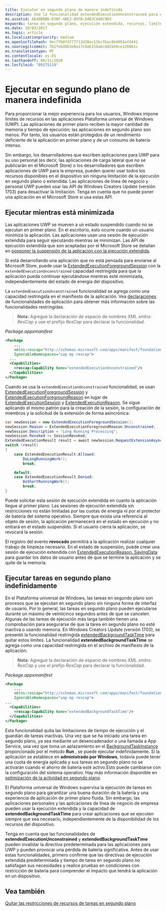 ```yaml
---
title: Ejecutar en segundo plano de manera indefinida
description: Use la funcionalidad extendedExecutionUnconstrained para ejecutar una tarea en segundo plano o una sesión de ejecución extendida en segundo plano indefinidamente.
ms.assetid: 6E48B8B6-D3BF-4AE2-85FB-D463C448C9D3
keywords: tarea en segundo plano, ejecución extendida, recursos, límites, tarea en segundo plano
ms.date: 10/03/2017
ms.topic: article
ms.localizationpriority: medium
ms.openlocfilehash: 9ec77b0f4777f12d20ec13bcfbac864993afd441
ms.sourcegitcommit: 7b2febddb3e8a17c9ab158abcdd2a59ce126661c
ms.translationtype: MT
ms.contentlocale: es-ES
ms.lasthandoff: 08/31/2020
ms.locfileid: "89175119"
---
```

# <a name="run-in-the-background-indefinitely"></a>Ejecutar en segundo plano de manera indefinida

Para proporcionar la mejor experiencia para los usuarios, Windows impone límites de recursos en las aplicaciones Plataforma universal de Windows (UWP). Las aplicaciones de primer plano reciben la mayor cantidad de memoria y tiempo de ejecución; las aplicaciones en segundo plano son menos. Por tanto, los usuarios están protegidos de un rendimiento deficiente de la aplicación en primer plano y de un consumo de batería intenso.

Sin embargo, los desarrolladores que escriben aplicaciones para UWP para su uso personal (es decir, las aplicaciones de carga lateral que no se publicarán en el Microsoft Store) o los desarrolladores que escriben aplicaciones de UWP para la empresa, pueden querer usar todos los recursos disponibles en el dispositivo sin ninguna limitación de la ejecución en segundo plano o extendida. Las aplicaciones de línea de negocio y personal UWP pueden usar las API de Windows Creators Update (versión 1703) para desactivar la limitación. Tenga en cuenta que no puede poner una aplicación en el Microsoft Store si usa estas API.

## <a name="run-while-minimized"></a>Ejecutar mientras está minimizada

Las aplicaciones UWP se mueven a un estado suspendido cuando no se ejecutan en primer plano. En el escritorio, esto ocurre cuando un usuario minimiza la aplicación. Las aplicaciones usan una sesión de ejecución extendida para seguir ejecutando mientras se minimizan. Las API de ejecución extendida que son aceptadas por el Microsoft Store se detallan en [posponer la suspensión de la aplicación con la ejecución extendida](./run-minimized-with-extended-execution.md).

Si está desarrollando una aplicación que no está pensada para enviarse al Microsoft Store, puede usar la [ExtendedExecutionForegroundSession](/uwp/api/windows.applicationmodel.extendedexecution.foreground.extendedexecutionforegroundsession) con la `extendedExecutionUnconstrained` capacidad restringida para que la aplicación pueda continuar ejecutándose mientras esté minimizada, independientemente del estado de energía del dispositivo.  

La `extendedExecutionUnconstrained` funcionalidad se agrega como una capacidad restringida en el manifiesto de la aplicación. Vea [declaraciones](../packaging/app-capability-declarations.md) de funcionalidades de aplicación para obtener más información sobre las funcionalidades restringidas.

> **Nota:** Agregue la declaración de espacio de nombres XML *xmlns: ResCap* y use el prefijo *ResCap* para declarar la funcionalidad.

_Package.appxmanifest_
```xml
<Package
    ...
    xmlns:rescap="http://schemas.microsoft.com/appx/manifest/foundation/windows10/restrictedcapabilities"
    IgnorableNamespaces="uap mp rescap">
  ...
  <Capabilities>
    <rescap:Capability Name="extendedExecutionUnconstrained"/>
  </Capabilities>
</Package>
```

Cuando se usa la `extendedExecutionUnconstrained` funcionalidad, se usan [ExtendedExecutionForegroundSession](/uwp/api/windows.applicationmodel.extendedexecution.foreground.extendedexecutionforegroundsession) y [ExtendedExecutionForegroundReason](/uwp/api/windows.applicationmodel.extendedexecution.foreground.extendedexecutionforegroundreason) en lugar de [ExtendedExecutionSession](/uwp/api/windows.applicationmodel.extendedexecution.extendedexecutionsession) y [ExtendedExecutionReason](/uwp/api/windows.applicationmodel.extendedexecution.extendedexecutionreason). Se sigue aplicando el mismo patrón para la creación de la sesión, la configuración de miembros y la solicitud de la extensión de forma asincrónica: 

```cs
var newSession = new ExtendedExecutionForegroundSession();
newSession.Reason = ExtendedExecutionForegroundReason.Unconstrained;
newSession.Description = "Long Running Processing";
newSession.Revoked += SessionRevoked;
ExtendedExecutionResult result = await newSession.RequestExtensionAsync();
switch (result)
{
    case ExtendedExecutionResult.Allowed:
        DoLongRunningWork();
        break;

    default:
    case ExtendedExecutionResult.Denied:
        DoShortRunningWork();
        break;
}
```

Puede solicitar esta sesión de ejecución extendida en cuanto la aplicación llegue al primer plano. Las sesiones de ejecución extendida sin restricciones no están limitadas por las cuotas de energía ni por el protector de batería del sistema operativo. Siempre que exista una referencia al objeto de sesión, la aplicación permanecerá en el estado en ejecución y no entrará en el estado suspendido. Si el usuario cierra la aplicación, se revocará la sesión.

El registro del evento **revocado** permitirá a la aplicación realizar cualquier trabajo de limpieza necesario. En el estado de suspensión, puede crear una sesión de ejecución extendida con   [ExtendedExecutionReason. SavingData](/uwp/api/windows.applicationmodel.extendedexecution.extendedexecutionreason) para guardar los datos de usuario antes de que se termine la aplicación y se quite de la memoria.

## <a name="run-background-tasks-indefinitely"></a>Ejecutar tareas en segundo plano indefinidamente

En el Plataforma universal de Windows, las tareas en segundo plano son procesos que se ejecutan en segundo plano sin ninguna forma de interfaz de usuario. Por lo general, las tareas en segundo plano pueden ejecutarse durante un máximo de veinticinco segundos antes de que se cancelen. Algunas de las tareas de ejecución más larga también tienen una comprobación para asegurarse de que la tarea en segundo plano no esté inactiva o usando memoria. En Windows Creators Update (versión 1703), se presentó la funcionalidad restringida [extendedBackgroundTaskTime](../packaging/app-capability-declarations.md) para quitar estos límites. La funcionalidad **extendedBackgroundTaskTime** se agrega como una capacidad restringida en el archivo de manifiesto de la aplicación:

> **Nota:** Agregue la declaración de espacio de nombres XML *xmlns: ResCap* y use el prefijo *ResCap* para declarar la funcionalidad.

_Package.appxmanifest_
```xml
<Package
    ... 
    xmlns:rescap="http://schemas.microsoft.com/appx/manifest/foundation/windows10/restrictedcapabilities"
    IgnorableNamespaces="uap mp rescap">
...
  <Capabilities>
    <rescap:Capability Name="extendedBackgroundTaskTime"/>
  </Capabilities>
</Package>
```

Esta funcionalidad quita las limitaciones de tiempo de ejecución y el guardián de tareas inactivas. Una vez que se ha iniciado una tarea en segundo plano, ya sea mediante un desencadenador o una llamada a App Service, una vez que toma un aplazamiento en el [BackgroundTaskInstance](/uwp/api/Windows.ApplicationModel.Background.IBackgroundTaskInstance) proporcionado por el método **Run** , se puede ejecutar indefinidamente. Si la aplicación se establece en **administrado por Windows**, todavía puede tener una cuota de energía aplicada y sus tareas en segundo plano no se activarán cuando el ahorro de batería esté activo.Esto puede cambiarse con la configuración del sistema operativo. Hay más información disponible en [optimización de la actividad en segundo plano](../debug-test-perf/optimize-background-activity.md).

El Plataforma universal de Windows supervisa la ejecución de tareas en segundo plano para garantizar una buena duración de la batería y una experiencia de aplicación de primer plano fluida. Sin embargo, las aplicaciones personales y las aplicaciones de línea de negocio de empresa pueden usar la ejecución extendida y la capacidad de **extendedBackgroundTaskTime** para crear aplicaciones que se ejecuten siempre que sea necesario, independientemente de la disponibilidad de los recursos del dispositivo.

Tenga en cuenta que las funcionalidades de **extendedExecutionUnconstrained** y **extendedBackgroundTaskTime** pueden invalidar la directiva predeterminada para las aplicaciones para UWP y pueden provocar una pérdida de batería significativa. Antes de usar estas funcionalidades, primero confirme que las directivas de ejecución extendida predeterminada y tiempo de tarea en segundo plano no satisfagan sus necesidades y realice pruebas en condiciones con restricción de batería para comprender el impacto que tendrá la aplicación en un dispositivo.

## <a name="see-also"></a>Vea también

[Quitar las restricciones de recursos de tareas en segundo plano](/windows/application-management/enterprise-background-activity-controls)